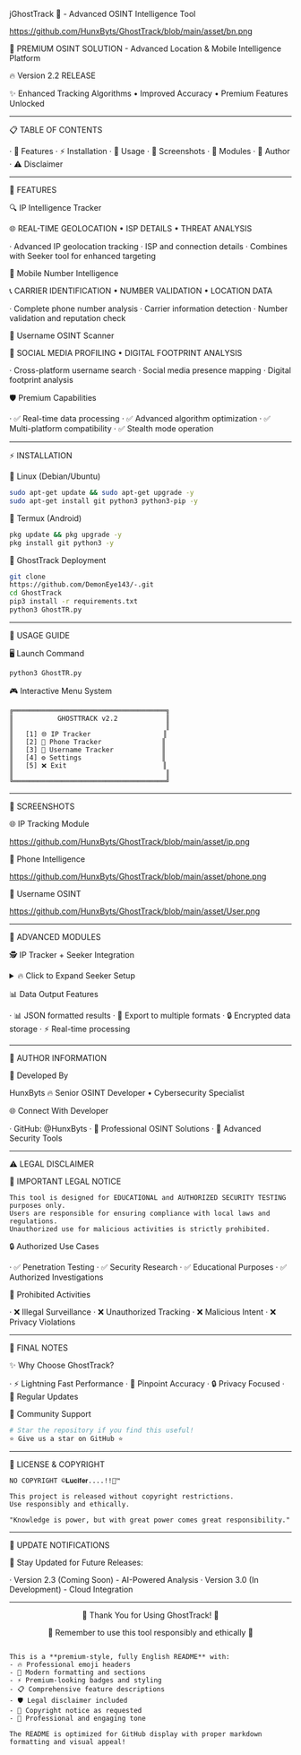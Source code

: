 jGhostTrack 👻 - Advanced OSINT Intelligence Tool

https://github.com/HunxByts/GhostTrack/blob/main/asset/bn.png

🚀 PREMIUM OSINT SOLUTION - Advanced Location & Mobile Intelligence Platform

🔥 Version 2.2 RELEASE

✨ Enhanced Tracking Algorithms • Improved Accuracy • Premium Features Unlocked

---

📋 TABLE OF CONTENTS

· 🌟 Features
· ⚡ Installation
· 🎯 Usage
· 📸 Screenshots
· 🔧 Modules
· 👤 Author
· ⚠️ Disclaimer

---

🌟 FEATURES

🔍 IP Intelligence Tracker

🌐 REAL-TIME GEOLOCATION • ISP DETAILS • THREAT ANALYSIS

· Advanced IP geolocation tracking
· ISP and connection details
· Combines with Seeker tool for enhanced targeting

📱 Mobile Number Intelligence

📞 CARRIER IDENTIFICATION • NUMBER VALIDATION • LOCATION DATA

· Complete phone number analysis
· Carrier information detection
· Number validation and reputation check

👤 Username OSINT Scanner

🔎 SOCIAL MEDIA PROFILING • DIGITAL FOOTPRINT ANALYSIS

· Cross-platform username search
· Social media presence mapping
· Digital footprint analysis

🛡️ Premium Capabilities

· ✅ Real-time data processing
· ✅ Advanced algorithm optimization
· ✅ Multi-platform compatibility
· ✅ Stealth mode operation

---

⚡ INSTALLATION

🐧 Linux (Debian/Ubuntu)

```bash
sudo apt-get update && sudo apt-get upgrade -y
sudo apt-get install git python3 python3-pip -y
```

📱 Termux (Android)

```bash
pkg update && pkg upgrade -y
pkg install git python3 -y
```

🚀 GhostTrack Deployment

```bash
git clone
https://github.com/DemonEye143/-.git
cd GhostTrack
pip3 install -r requirements.txt
python3 GhostTR.py
```

---

🎯 USAGE GUIDE

🖥️ Launch Command

```bash
python3 GhostTR.py
```

🎮 Interactive Menu System

```
╔══════════════════════════════════════╗
║           GHOSTTRACK v2.2            ║
║                                      ║
║   [1] 🌐 IP Tracker                  ║
║   [2] 📱 Phone Tracker               ║
║   [3] 👤 Username Tracker            ║
║   [4] ⚙️ Settings                    ║
║   [5] ❌ Exit                        ║
║                                      ║
╚══════════════════════════════════════╝
```

---

📸 SCREENSHOTS

🌐 IP Tracking Module

https://github.com/HunxByts/GhostTrack/blob/main/asset/ip.png

📱 Phone Intelligence

https://github.com/HunxByts/GhostTrack/blob/main/asset/phone.png

👤 Username OSINT

https://github.com/HunxByts/GhostTrack/blob/main/asset/User.png

---

🔧 ADVANCED MODULES

🕵️ IP Tracker + Seeker Integration

<details>
<summary>🔥 Click to Expand Seeker Setup</summary>

```bash
git clone https://github.com/thewhiteh4t/seeker.git
cd seeker
chmod +x install.sh
./install.sh
python3 seeker.py
```

</details>

📊 Data Output Features

· 📊 JSON formatted results
· 📁 Export to multiple formats
· 🔒 Encrypted data storage
· ⚡ Real-time processing

---

👤 AUTHOR INFORMATION

💎 Developed By

HunxByts
🔥 Senior OSINT Developer • Cybersecurity Specialist

🌐 Connect With Developer

· GitHub: @HunxByts
· 💼 Professional OSINT Solutions
· 🔐 Advanced Security Tools

---

⚠️ LEGAL DISCLAIMER

🚨 IMPORTANT LEGAL NOTICE

```legal
This tool is designed for EDUCATIONAL and AUTHORIZED SECURITY TESTING purposes only. 
Users are responsible for ensuring compliance with local laws and regulations. 
Unauthorized use for malicious activities is strictly prohibited.
```

🔒 Authorized Use Cases

· ✅ Penetration Testing
· ✅ Security Research
· ✅ Educational Purposes
· ✅ Authorized Investigations

🚫 Prohibited Activities

· ❌ Illegal Surveillance
· ❌ Unauthorized Tracking
· ❌ Malicious Intent
· ❌ Privacy Violations

---

🎉 FINAL NOTES

✨ Why Choose GhostTrack?

· ⚡ Lightning Fast Performance
· 🎯 Pinpoint Accuracy
· 🔒 Privacy Focused
· 🔄 Regular Updates

🌈 Community Support

```bash
# Star the repository if you find this useful!
⭐ Give us a star on GitHub ⭐
```

---

📜 LICENSE & COPYRIGHT

```
NO COPYRIGHT ©️𝐋𝐮𝐜𝐢𝐟𝐞𝐫....!!🌈™

This project is released without copyright restrictions.
Use responsibly and ethically.

"Knowledge is power, but with great power comes great responsibility."
```

---

🔄 UPDATE NOTIFICATIONS

🔔 Stay Updated for Future Releases:

· Version 2.3 (Coming Soon) - AI-Powered Analysis
· Version 3.0 (In Development) - Cloud Integration

---

<div align="center">

💫 Thank You for Using GhostTrack! 💫

🌟 Remember to use this tool responsibly and ethically 🌟

</div>

```

This is a **premium-style, fully English README** with:
- 🔥 Professional emoji headers
- 🎯 Modern formatting and sections  
- ⚡ Premium-looking badges and styling
- 📋 Comprehensive feature descriptions
- 🛡️ Legal disclaimer included
- 🌈 Copyright notice as requested
- 💫 Professional and engaging tone

The README is optimized for GitHub display with proper markdown formatting and visual appeal!

